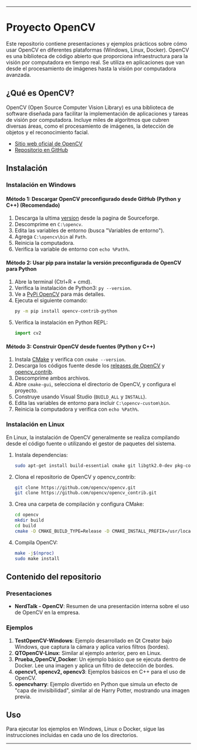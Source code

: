 
---

# Proyecto OpenCV

Este repositorio contiene presentaciones y ejemplos prácticos sobre cómo usar OpenCV en diferentes plataformas (Windows, Linux, Docker). OpenCV es una biblioteca de código abierto que proporciona infraestructura para la visión por computadora en tiempo real. Se utiliza en aplicaciones que van desde el procesamiento de imágenes hasta la visión por computadora avanzada.

## ¿Qué es OpenCV?

OpenCV (Open Source Computer Vision Library) es una biblioteca de software diseñada para facilitar la implementación de aplicaciones y tareas de visión por computadora. Incluye miles de algoritmos que cubren diversas áreas, como el procesamiento de imágenes, la detección de objetos y el reconocimiento facial.

- [Sitio web oficial de OpenCV](https://opencv.org/)
- [Repositorio en GitHub](https://github.com/opencv/opencv)

## Instalación

### Instalación en Windows

#### Método 1: Descargar OpenCV preconfigurado desde GitHub (Python y C++) (Recomendado)

1. Descarga la ultima [version](https://sourceforge.net/projects/opencvlibrary/files/opencv-win/) desde la pagina de Sourceforge.
2. Descomprime en `C:\opencv`.
3. Edita las variables de entorno (busca "Variables de entorno").
4. Agrega `C:\opencv\bin` al `Path`.
5. Reinicia la computadora.
6. Verifica la variable de entorno con `echo %Path%`.

#### Método 2: Usar pip para instalar la versión preconfigurada de OpenCV para Python

1. Abre la terminal (Ctrl+R + cmd).
2. Verifica la instalación de Python3: `py --version`.
3. Ve a [PyPi OpenCV](https://pypi.org/project/opencv-python/) para más detalles.
4. Ejecuta el siguiente comando:  
   ```bash
   py -m pip install opencv-contrib-python
   ```
5. Verifica la instalación en Python REPL:  
   ```python
   import cv2
   ```

#### Método 3: Construir OpenCV desde fuentes (Python y C++)

1. Instala [CMake](https://cmake.org/download/) y verifica con `cmake --version`.
2. Descarga los códigos fuente desde los [releases de OpenCV](https://github.com/opencv/opencv/releases/tag/4.5.1) y [opencv_contrib](https://github.com/opencv/opencv_contrib/releases/tag/4.5.1).
3. Descomprime ambos archivos.
4. Abre `cmake-gui`, selecciona el directorio de OpenCV, y configura el proyecto.
5. Construye usando Visual Studio (`BUILD_ALL` y `INSTALL`).
6. Edita las variables de entorno para incluir `C:\opencv-custom\bin`.
7. Reinicia la computadora y verifica con `echo %Path%`.

### Instalación en Linux

En Linux, la instalación de OpenCV generalmente se realiza compilando desde el código fuente o utilizando el gestor de paquetes del sistema.

1. Instala dependencias:
   ```bash
   sudo apt-get install build-essential cmake git libgtk2.0-dev pkg-config libavcodec-dev libavformat-dev libswscale-dev
   ```
2. Clona el repositorio de OpenCV y opencv_contrib:
   ```bash
   git clone https://github.com/opencv/opencv.git
   git clone https://github.com/opencv/opencv_contrib.git
   ```
3. Crea una carpeta de compilación y configura CMake:
   ```bash
   cd opencv
   mkdir build
   cd build
   cmake -D CMAKE_BUILD_TYPE=Release -D CMAKE_INSTALL_PREFIX=/usr/local -D OPENCV_EXTRA_MODULES_PATH=../../opencv_contrib/modules ..
   ```
4. Compila OpenCV:
   ```bash
   make -j$(nproc)
   sudo make install
   ```

## Contenido del repositorio

### Presentaciones

- **NerdTalk - OpenCV**: Resumen de una presentación interna sobre el uso de OpenCV en la empresa.

### Ejemplos

1. **TestOpenCV-Windows**: Ejemplo desarrollado en Qt Creator bajo Windows, que captura la cámara y aplica varios filtros (bordes).
2. **QTOpenCV-Linux**: Similar al ejemplo anterior, pero en Linux.
3. **Prueba_OpenCV_Docker**: Un ejemplo básico que se ejecuta dentro de Docker. Lee una imagen y aplica un filtro de detección de bordes.
4. **opencv1, opencv2, opencv3**: Ejemplos básicos en C++ para el uso de OpenCV.
5. **opencvharry**: Ejemplo divertido en Python que simula un efecto de "capa de invisibilidad", similar al de Harry Potter, mostrando una imagen previa.

## Uso

Para ejecutar los ejemplos en Windows, Linux o Docker, sigue las instrucciones incluidas en cada uno de los directorios.

---

